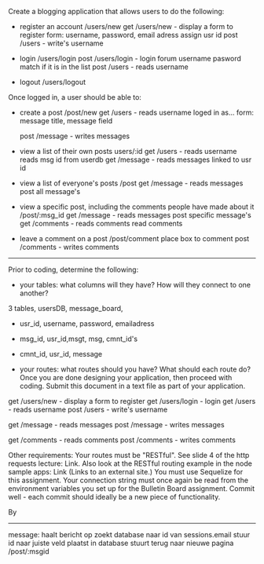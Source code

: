 
Create a blogging application that allows users to do the following:

- register an account /users/new
	get /users/new - display a form to register
	form: username, password, email adress
	assign usr id
	post /users - write's username


- login /users/login
	post /users/login - login
	forum username pasword
	match if it is in the list
	post /users - reads username


- logout /users/logout



Once logged in, a user should be able to:

- create a post /post/new
	get /users - reads username
	loged in as...
	form: message title, message field

	post /message - writes messages


- view a list of their own posts users/:id
	get /users - reads username
	reads msg id from userdb
	get /message - reads messages linked to usr id


- view a list of everyone's posts /post
	get /message - reads messages
	post all message's


- view a specific post, including the comments people have made about it /post/:msg_id
	get /message - reads messages
	post specific message's
	get /comments - reads comments
	read comments

- leave a comment on a post /post/comment
	place box to comment
	post /comments - writes comments


--------------------------------------------
Prior to coding, determine the following:
- your tables: what columns will they have? How will they connect to one another?

3 tables, usersDB, message_board, 
- usr_id, username, password, emailadress
- msg_id, usr_id,msgt, msg, cmnt_id's
- cmnt_id, usr_id, message

- your routes: what routes should you have? What should each route do?
Once you are done designing your application, then proceed with coding.
Submit this document in a text file as part of your application.

get /users/new - display a form to register
get /users/login - login
get /users - reads username
post /users - write's username
 
get /message - reads messages
post /message - writes messages
 
get /comments - reads comments
post /comments - writes comments


Other requirements:
Your routes must be "RESTful". See slide 4 of the http requests lecture: Link. Also look at the RESTful routing example in the node sample apps: Link (Links to an external site.)
You must use Sequelize for this assignment. Your connection string must once again be read from the environment variables you set up for the Bulletin Board assignment.
Commit well - each commit should ideally be a new piece of functionality.

By 


----------
message:
haalt bericht op
zoekt database naar id van sessions.email
stuur id naar juiste veld
plaatst in database
stuurt terug naar nieuwe pagina /post/:msgid
